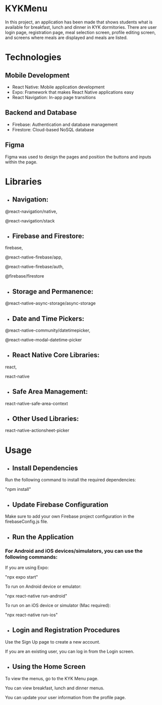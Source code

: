 # KYKMenu
In this project, an application has been made that shows students what is available for breakfast, lunch and dinner in KYK dormitories. There are user login page, registration page, meal selection screen, profile editing screen, and screens where meals are displayed and meals are listed.

# Technologies
## Mobile Development
- React Native: Mobile application development
- Expo: Framework that makes React Native applications easy
- React Navigation: In-app page transitions

## Backend and Database
- Firebase: Authentication and database management
- Firestore: Cloud-based NoSQL database

## Figma
Figma was used to design the pages and position the buttons and inputs within the page.

# Libraries
- ## Navigation:

@react-navigation/native,

@react-navigation/stack

- ## Firebase and Firestore:

firebase,

@react-native-firebase/app,

@react-native-firebase/auth,

@firebase/firestore

- ## Storage and Permanence:

@react-native-async-storage/async-storage

- ## Date and Time Pickers:

@react-native-community/datetimepicker,

@react-native-modal-datetime-picker

- ## React Native Core Libraries:

react,

react-native

- ## Safe Area Management:

react-native-safe-area-context

- ## Other Used Libraries:

react-native-actionsheet-picker



# Usage
- ## Install Dependencies

Run the following command to install the required dependencies:

"npm install"

- ## Update Firebase Configuration

Make sure to add your own Firebase project configuration in the firebaseConfig.js file.

- ## Run the Application

### For Android and iOS devices/simulators, you can use the following commands:

If you are using Expo:

"npx expo start"

To run on Android device or emulator:

"npx react-native run-android"

To run on an iOS device or simulator (Mac required):

"npx react-native run-ios"

- ## Login and Registration Procedures

Use the Sign Up page to create a new account.

If you are an existing user, you can log in from the Login screen.

- ## Using the Home Screen

To view the menus, go to the KYK Menu page.

You can view breakfast, lunch and dinner menus.

You can update your user information from the profile page.
